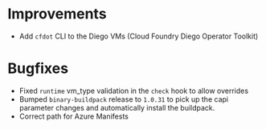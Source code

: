# Improvements

- Add `cfdot` CLI to the Diego VMs (Cloud Foundry Diego Operator Toolkit)

# Bugfixes

- Fixed `runtime` vm_type validation in the `check` hook to allow overrides
- Bumped `binary-buildpack` release to `1.0.31` to pick up the capi parameter changes and automatically install the buildpack.
- Correct path for Azure Manifests

